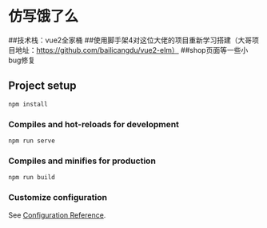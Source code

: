 # 仿写饿了么
##技术栈：vue2全家桶
##使用脚手架4对这位大佬的项目重新学习搭建（大哥项目地址：https://github.com/bailicangdu/vue2-elm）
##shop页面等一些小bug修复
## Project setup
```
npm install
```

### Compiles and hot-reloads for development
```
npm run serve
```

### Compiles and minifies for production
```
npm run build
```

### Customize configuration
See [Configuration Reference](https://cli.vuejs.org/config/).
